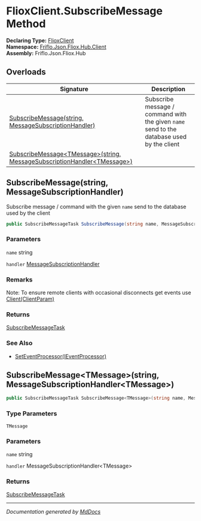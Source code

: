 ﻿<!--  
  <auto-generated>   
    The contents of this file were generated by a tool.  
    Changes to this file may be list if the file is regenerated  
  </auto-generated>   
-->

# FlioxClient.SubscribeMessage Method

**Declaring Type:** [FlioxClient](../index.md)  
**Namespace:** [Friflo.Json.Fliox.Hub.Client](../../index.md)  
**Assembly:** Friflo.Json.Fliox.Hub

## Overloads

| Signature                                                                                                                                          | Description                                                                                  |
| -------------------------------------------------------------------------------------------------------------------------------------------------- | -------------------------------------------------------------------------------------------- |
| [SubscribeMessage(string, MessageSubscriptionHandler)](#subscribemessagestring-messagesubscriptionhandler)                                         |  Subscribe message \/ command with the given `name` send to the database used by the client  |
| [SubscribeMessage\<TMessage\>(string, MessageSubscriptionHandler\<TMessage\>)](#subscribemessagetmessagestring-messagesubscriptionhandlertmessage) |                                                                                              |

## SubscribeMessage(string, MessageSubscriptionHandler)

 Subscribe message \/ command with the given `name` send to the database used by the client 

```csharp
public SubscribeMessageTask SubscribeMessage(string name, MessageSubscriptionHandler handler);
```

### Parameters

`name`  string

`handler`  [MessageSubscriptionHandler](../../MessageSubscriptionHandler/index.md)

### Remarks

Note: To ensure remote clients with occasional disconnects get  events use [Client(ClientParam)](../../StdCommands/methods/Client.md)

### Returns

[SubscribeMessageTask](../../SubscribeMessageTask/index.md)

### See Also

- [SetEventProcessor(IEventProcessor)](SetEventProcessor.md)

## SubscribeMessage\<TMessage\>(string, MessageSubscriptionHandler\<TMessage\>)

```csharp
public SubscribeMessageTask SubscribeMessage<TMessage>(string name, MessageSubscriptionHandler<TMessage> handler);
```

### Type Parameters

`TMessage`

### Parameters

`name`  string

`handler`  MessageSubscriptionHandler\<TMessage\>

### Returns

[SubscribeMessageTask](../../SubscribeMessageTask/index.md)

___

*Documentation generated by [MdDocs](https://github.com/ap0llo/mddocs)*
